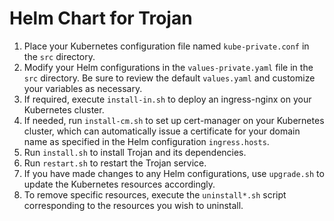 # Helm Chart for Trojan

1. Place your Kubernetes configuration file named `kube-private.conf` in the `src` directory.
2. Modify your Helm configurations in the `values-private.yaml` file in the `src` directory. Be sure to review the default `values.yaml` and customize your variables as necessary.
3. If required, execute `install-in.sh` to deploy an ingress-nginx on your Kubernetes cluster.
4. If needed, run `install-cm.sh` to set up cert-manager on your Kubernetes cluster, which can automatically issue a certificate for your domain name as specified in the Helm configuration `ingress.hosts`.
5. Run `install.sh` to install Trojan and its dependencies.
6. Run `restart.sh` to restart the Trojan service.
7. If you have made changes to any Helm configurations, use `upgrade.sh` to update the Kubernetes resources accordingly.
8. To remove specific resources, execute the `uninstall*.sh` script corresponding to the resources you wish to uninstall.
